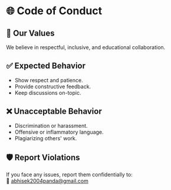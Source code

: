 # 🌐 Code of Conduct

## 💬 Our Values

We believe in respectful, inclusive, and educational collaboration.

## ✅ Expected Behavior

- Show respect and patience.
- Provide constructive feedback.
- Keep discussions on-topic.

## ❌ Unacceptable Behavior

- Discrimination or harassment.
- Offensive or inflammatory language.
- Plagiarizing others' work.

## 🛡 Report Violations

If you face any issues, report them confidentially to:  
📧 [abhisek2004panda@gmail.com](mailto:abhisek2004panda@gmail.com)
